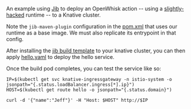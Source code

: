 An example using [Jib](https://github.com/GoogleContainerTools/jib) to
deploy an OpenWhisk action -- using a
[slightly-hacked](https://github.com/jcrossley3/incubator-openwhisk-runtime-java/tree/knative)
runtime -- to a Knative cluster.

Note the `jib-maven-plugin` configuration in the [pom.xml](pom.xml)
that uses our runtime as a base image. We must also replicate its
entrypoint in that config.

After installing the [jib build
template](https://github.com/knative/build-templates/tree/master/jib)
to your knative cluster, you can then apply [hello.yaml](hello.yaml)
to deploy the hello service.

Once the build pod completes, you can test the service like so:

    IP=$(kubectl get svc knative-ingressgateway -n istio-system -o jsonpath="{.status.loadBalancer.ingress[*].ip}")
    HOST=$(kubectl get route hello -o jsonpath="{.status.domain}")

    curl -d '{"name":"Jeff"}' -H "Host: $HOST" http://$IP
